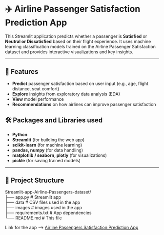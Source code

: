 # ✈️ Airline Passenger Satisfaction Prediction App

This Streamlit application predicts whether a passenger is **Satisfied** or **Neutral or Dissatisfied** based on their flight experience. It uses machine learning classification models trained on the Airline Passenger Satisfaction dataset and provides interactive visualizations and key insights.

---

## 🚀 Features

- **Predict** passenger satisfaction based on user input (e.g., age, flight distance, seat comfort)
- **Explore** insights from exploratory data analysis (EDA)
- **View** model performance 
- **Recommendations** on how airlines can improve passenger satisfaction


## 🛠️ Packages and Libraries used

- **Python**
- **Streamlit** (for building the web app)
- **scikit-learn** (for machine learning)
- **pandas, numpy** (for data handling)
- **matplotlib / seaborn, plotly** (for visualizations)
- **pickle** (for saving trained models)

---
## 📂 Project Structure
Streamlit-app-Airline-Passengers-dataset/                                                                                                                                                           
├── app.py # Streamlit app                                                                 
├── data   # CSV files used in the app                                    
├── images  # images used in the app                                               
├── requirements.txt # App dependencies                   
└── README.md # This file                                 

Link for the app --> [Airline Passengers Satisfaction Prediction App](https://app-app-airline-passengers-dataset-ryfrcawnzsp5xlmrrqkuko.streamlit.app/)
